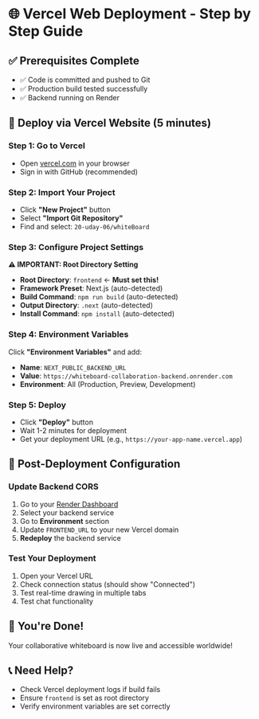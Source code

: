 # 🌐 Vercel Web Deployment - Step by Step Guide

## ✅ Prerequisites Complete
- ✅ Code is committed and pushed to Git
- ✅ Production build tested successfully
- ✅ Backend running on Render

## 🚀 Deploy via Vercel Website (5 minutes)

### Step 1: Go to Vercel
- Open [vercel.com](https://vercel.com) in your browser
- Sign in with GitHub (recommended)

### Step 2: Import Your Project
- Click **"New Project"** button
- Select **"Import Git Repository"**
- Find and select: `20-uday-06/whiteBoard`

### Step 3: Configure Project Settings
**⚠️ IMPORTANT: Root Directory Setting**
- **Root Directory**: `frontend` ← **Must set this!**
- **Framework Preset**: Next.js (auto-detected)
- **Build Command**: `npm run build` (auto-detected)
- **Output Directory**: `.next` (auto-detected)
- **Install Command**: `npm install` (auto-detected)

### Step 4: Environment Variables
Click **"Environment Variables"** and add:
- **Name**: `NEXT_PUBLIC_BACKEND_URL`
- **Value**: `https://whiteboard-collaboration-backend.onrender.com`
- **Environment**: All (Production, Preview, Development)

### Step 5: Deploy
- Click **"Deploy"** button
- Wait 1-2 minutes for deployment
- Get your deployment URL (e.g., `https://your-app-name.vercel.app`)

## 🔧 Post-Deployment Configuration

### Update Backend CORS
1. Go to your [Render Dashboard](https://dashboard.render.com)
2. Select your backend service
3. Go to **Environment** section
4. Update `FRONTEND_URL` to your new Vercel domain
5. **Redeploy** the backend service

### Test Your Deployment
1. Open your Vercel URL
2. Check connection status (should show "Connected")
3. Test real-time drawing in multiple tabs
4. Test chat functionality

## 🎉 You're Done!

Your collaborative whiteboard is now live and accessible worldwide!

## 📞 Need Help?
- Check Vercel deployment logs if build fails
- Ensure `frontend` is set as root directory
- Verify environment variables are set correctly
